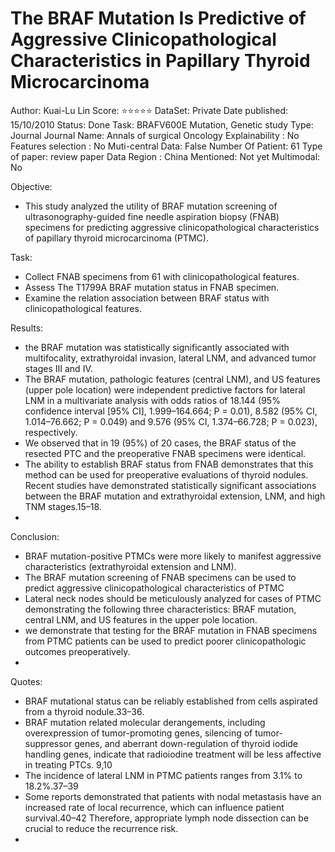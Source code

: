 # The BRAF Mutation Is Predictive of Aggressive Clinicopathological Characteristics in Papillary Thyroid Microcarcinoma

Author: Kuai-Lu Lin
Score: ⭐️⭐️⭐️⭐️⭐️
DataSet: Private
Date published: 15/10/2010
Status: Done
Task: BRAFV600E Mutation, Genetic study
Type: Journal
Journal Name: Annals of  surgical Oncology
Explainability : No
Features selection : No
Muti-central Data: False
Number Of Patient: 61
Type of paper: review paper
Data Region : China
Mentioned: Not yet
Multimodal: No

Objective:

- This study analyzed the utility of BRAF mutation screening of ultrasonography-guided fine needle aspiration biopsy (FNAB) specimens for predicting aggressive clinicopathological characteristics of papillary thyroid microcarcinoma (PTMC).

Task:

- Collect FNAB specimens from 61 with clinicopathological features.
- Assess The T1799A BRAF mutation status in FNAB specimen.
- Examine the relation association between BRAF status with clinicopathological features.

Results:

- the BRAF mutation was statistically significantly associated with multifocality, extrathyroidal invasion, lateral LNM, and advanced tumor stages III and IV.
- The BRAF mutation, pathologic features (central LNM), and US features (upper pole location) were independent predictive factors for lateral LNM in a multivariate analysis with odds ratios of 18.144 (95% confidence interval [95% CI], 1.999–164.664; P = 0.01), 8.582 (95% CI, 1.014–76.662; P = 0.049) and 9.576 (95% CI, 1.374–66.728; P = 0.023), respectively.
- We observed that in 19 (95%) of 20 cases, the BRAF status of the resected PTC and the preoperative FNAB specimens were identical.
- The ability to establish BRAF status from FNAB demonstrates that this method can be used for preoperative evaluations of thyroid nodules. Recent studies have demonstrated statistically significant associations between the BRAF mutation and extrathyroidal extension, LNM, and high TNM stages.15–18.
- 

Conclusion:

- BRAF mutation-positive PTMCs were more likely to manifest aggressive characteristics (extrathyroidal extension and LNM).
- The BRAF mutation screening of FNAB specimens can be used to predict aggressive clinicopathological characteristics of PTMC
- Lateral neck nodes should be meticulously analyzed for cases of PTMC demonstrating the following three characteristics: BRAF mutation, central LNM, and US features in the upper pole location.
- we demonstrate that testing for the BRAF mutation in FNAB specimens from PTMC patients can be used to predict poorer clinicopathologic outcomes preoperatively.
- 

Quotes:

- BRAF mutational status can be reliably established from cells aspirated from a thyroid nodule.33–36.
- BRAF mutation related molecular derangements, including overexpression of tumor-promoting genes, silencing of tumor-suppressor genes, and aberrant down-regulation of thyroid iodide handling genes, indicate that radioiodine treatment will be less affective in treating PTCs. 9,10
- The incidence of lateral LNM in PTMC patients ranges from 3.1% to 18.2%.37–39
- Some reports demonstrated that patients with nodal metastasis have an increased rate of local recurrence, which can influence patient survival.40–42  Therefore, appropriate lymph node dissection can be crucial to reduce the recurrence risk.
-